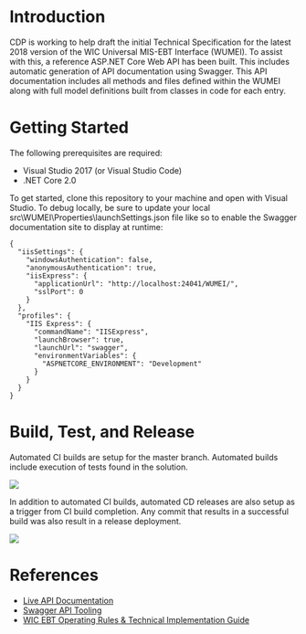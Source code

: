 # Introduction 

CDP is working to help draft the initial Technical Specification for the latest 2018 version of the WIC Universal MIS-EBT Interface (WUMEI). To assist with this, a reference ASP<span>.NET</span> Core Web API has been built. This includes automatic generation of API documentation using Swagger. This API documentation includes all methods and files defined within the WUMEI along with full model definitions built from classes in code for each entry.

# Getting Started

The following prerequisites are required:
* Visual Studio 2017 (or Visual Studio Code)
* .NET Core 2.0

To get started, clone this repository to your machine and open with Visual Studio. To debug locally, be sure to update your local src\WUMEI\Properties\launchSettings.json file like so to enable the Swagger documentation site to display at runtime:

```
{
  "iisSettings": {
    "windowsAuthentication": false,
    "anonymousAuthentication": true,
    "iisExpress": {
      "applicationUrl": "http://localhost:24041/WUMEI/",
      "sslPort": 0
    }
  },
  "profiles": {
    "IIS Express": {
      "commandName": "IISExpress",
      "launchBrowser": true,
      "launchUrl": "swagger",
      "environmentVariables": {
        "ASPNETCORE_ENVIRONMENT": "Development"
      }
    }
  }
}
```

# Build, Test, and Release

Automated CI builds are setup for the master branch. Automated builds include execution of tests found in the solution.

[<img src="https://cdpinc.visualstudio.com/_apis/public/build/definitions/b60ff22e-6fe0-469e-b948-1a18c5a2ae5d/3/badge"/>](https://cdpinc.visualstudio.com/WUMEI/_build/index?definitionId=3)

In addition to automated CI builds, automated CD releases are also setup as a trigger from CI build completion. Any commit that results in a successful build was also result in a release deployment.

[<img src="https://cdpinc.vsrm.visualstudio.com/_apis/public/Release/badge/b60ff22e-6fe0-469e-b948-1a18c5a2ae5d/1/1"/>](https://cdpinc.visualstudio.com/WUMEI/_release?definitionId=1&_a=releases)

# References

* [Live API Documentation](https://ebtkickoff.cdpehs.com/WUMEI/swagger/)
* [Swagger API Tooling](https://swagger.io/)
* [WIC EBT Operating Rules & Technical Implementation Guide](https://www.fns.usda.gov/wic/wic-ebt-operating-rules-technical-implementation-guide)